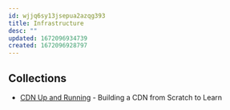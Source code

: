 ```yaml
---
id: wjjq6sy13jsepua2azqg393
title: Infrastructure
desc: ""
updated: 1672096934739
created: 1672096928797
---
```


## Collections

- [CDN Up and Running](https://github.com/leandromoreira/cdn-up-and-running) - Building a CDN from Scratch to Learn
